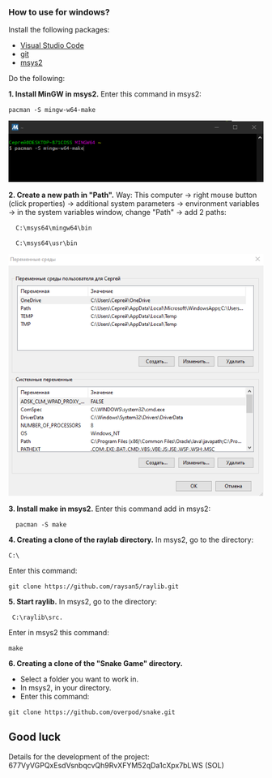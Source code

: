 ### How to use for windows? 
 
Install the following packages: 
 
 * [Visual Studio Code](https://code.visualstudio.com/docs/?dv=win) 
 * [git](https://git-scm.com/) 
 * [msys2](https://www.msys2.org/)
 
Do the following: 
 
**1. Install MinGW in msys2.**
Enter this command in msys2:  
```
pacman -S mingw-w64-make  
```
![avatar](https://github.com/overpod/snake/blob/other/image/Install_MinGW_in_msys2.PNG?raw=true)

**2. Create a new path in "Path".** 
Way: This computer → right mouse button (click properties) → additional system parameters → environment variables → in the system variables window, change "Path" → add 2 paths: 
```
  C:\msys64\mingw64\bin  
```
```
  C:\msys64\usr\bin
```

![avatar](https://github.com/overpod/snake/blob/other/image/path.PNG?raw=true)

**3. Install make in msys2.** 
Enter this command add in msys2:
```
  pacman -S make 
```
**4. Creating a clone of the raylab directory.**
In msys2, go to the directory: 
```
С:\
```  
Enter this command:  
```
git clone https://github.com/raysan5/raylib.git 
```
**5. Start raylib.**
In msys2, go to the directory: 

```
 C:\raylib\src.   
```
Enter in msys2 this command:
```
make 
```
**6. Creating a clone of the "Snake Game" directory.**
* Select a folder you want to work in. 
* In msys2, in your directory.  
* Enter this command:  
```
git clone https://github.com/overpod/snake.git  
```
## Good luck

Details for the development of the project: 677VyVGPQxEsdVsnbqcvQh9RvXFYM52qDa1cXpx7bLWS (SOL)